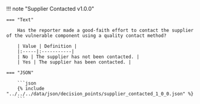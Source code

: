 <!-- This content is autogenerated by doctools.py. Do not Edit. -->
!!! note "Supplier Contacted v1.0.0"

    === "Text" 
    
        Has the reporter made a good-faith effort to contact the supplier of the vulnerable component using a quality contact method?

        | Value | Definition |
        |:-----|:-----------|
        | No | The supplier has not been contacted. |
        | Yes | The supplier has been contacted. |
        
    === "JSON"
    
        ```json
        {% include "../../../data/json/decision_points/supplier_contacted_1_0_0.json" %}
        ```
